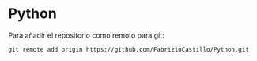 # Python

Para añadir el repositorio como remoto para git:
```shell
git remote add origin https://github.com/FabrizioCastillo/Python.git
```